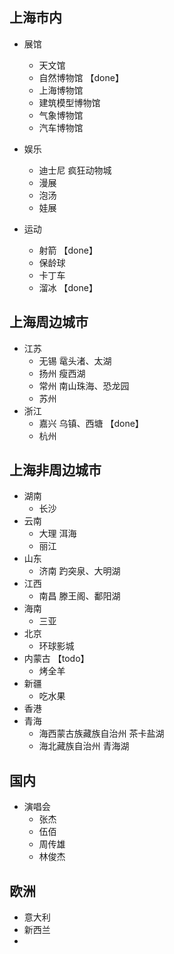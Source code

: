 ## 上海市内

* 展馆
  * 天文馆
  * 自然博物馆 【done】
  * 上海博物馆
  * 建筑模型博物馆
  * 气象博物馆
  * 汽车博物馆


* 娱乐
  * 迪士尼 疯狂动物城
  * 漫展
  * 泡汤
  * 娃展
 
* 运动
  * 射箭 【done】
  * 保龄球
  * 卡丁车
  * 溜冰 【done】

## 上海周边城市

* 江苏
  * 无锡 鼋头渚、太湖
  * 扬州 瘦西湖
  * 常州 南山珠海、恐龙园
  * 苏州
* 浙江
  * 嘉兴 乌镇、西塘 【done】
  * 杭州

## 上海非周边城市

* 湖南
  * 长沙
* 云南
  * 大理 洱海
  * 丽江
* 山东
  * 济南 趵突泉、大明湖
* 江西
  * 南昌 滕王阁、鄱阳湖
* 海南
  * 三亚
* 北京
  * 环球影城
* 内蒙古 【todo】
  * 烤全羊
* 新疆
  * 吃水果
* 香港
* 青海
  * 海西蒙古族藏族自治州 茶卡盐湖
  * 海北藏族自治州 青海湖

## 国内

* 演唱会
  * 张杰
  * 伍佰
  * 周传雄
  * 林俊杰

## 欧洲

* 意大利
* 新西兰
* 
